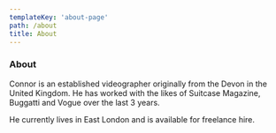 ```yaml
---
templateKey: 'about-page'
path: /about
title: About
---
```

### About
Connor is an established videographer originally from the Devon in the United Kingdom. He has worked with the likes of Suitcase Magazine, Buggatti and Vogue over the last 3 years.

He currently lives in East London and is available for freelance hire.

